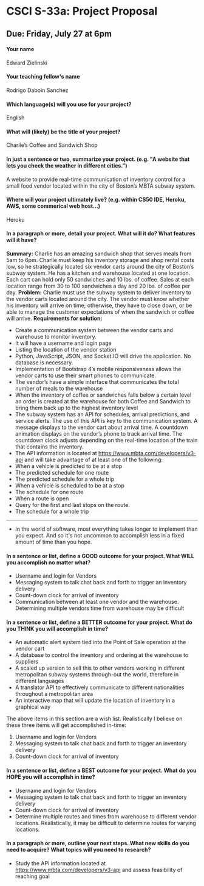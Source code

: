 # CSCI S-33a: Project Proposal
## Due: Friday, July 27 at 6pm

#### Your name

Edward Zielinski

#### Your teaching fellow's name

Rodrigo Daboin Sanchez

#### Which language(s) will you use for your project?

English

#### What will (likely) be the title of your project?

Charlie’s Coffee and Sandwich Shop

#### In just a sentence or two, summarize your project. (e.g. "A website that lets you check the weather in different cities.")

A website to provide real-time communication of inventory control for a small food vendor located within the city of Boston’s MBTA subway system.

#### Where will your project ultimately live? (e.g. within CS50 IDE, Heroku, AWS, some commerical web host...)

Heroku

#### In a paragraph or more, detail your project. What will it do? What features will it have?

**Summary:**
	Charlie has an amazing sandwich shop that serves meals from 5am to 6pm. Charlie must keep his inventory storage and shop rental costs low, so he strategically located six vendor carts around the city of Boston’s subway system.  He has a kitchen and warehouse located at one location.  Each cart can hold only 50 sandwiches and 10 lbs. of coffee.  Sales at each location range from 30 to 100 sandwiches a day and 20 lbs. of coffee per day.
**Problem:**
	Charlie must use the subway system to deliver inventory to the vendor carts located around the city.  The vendor must know whether his inventory will arrive on time; otherwise, they have to close down, or be able to manage the customer expectations of when the sandwich or coffee will arrive.
**Requirements for solution:**
* Create a communication system between the vendor carts and warehouse to monitor inventory.
* It will have a username and login page
* Listing the location of the vendor station
* Python, JavaScript, JSON, and Socket.IO will drive the application.  No database is necessary.
* Implementation of Bootstrap 4’s mobile responsiveness allows the vendor carts to use their smart phones to communicate.
* The vendor’s have a simple interface that communicates the total number of meals to the warehouse
* When the inventory of coffee or sandwiches falls below a certain level an order is created at the warehouse for both Coffee and Sandwich to bring them back up to the highest inventory level
* The subway system has an API for schedules, arrival predictions, and service alerts.  The use of this API is key to the communication system.  A message displays to the vendor cart about arrival time.  A countdown animation displays on the vendor’s phone to track arrival time.  The countdown clock adjusts depending on the real-time location of the train that contains the inventory.
* The API information is located at https://www.mbta.com/developers/v3-api and will take advantage of at least one of the following:
* When a vehicle is predicted to be at a stop
* The predicted schedule for one route
* The predicted schedule for a whole trip
* When a vehicle is scheduled to be at a stop
* The schedule for one route
* When a route is open
* Query for the first and last stops on the route.
* The schedule for a whole trip





<hr>

- In the world of software, most everything takes longer to implement than you expect. And so it's not uncommon to accomplish less in a fixed amount of time than you hope.

#### In a sentence or list, define a GOOD outcome for your project. What WILL you accomplish no matter what?

* Username and login for Vendors
* Messaging system to talk chat back and forth to trigger an inventory delivery
* Count-down clock for arrival of inventory
* Communication between at least one vendor and the warehouse.  Determining multiple vendors time from warehouse may be difficult

#### In a sentence or list, define a BETTER outcome for your project. What do you THINK you will accomplish in time?

* An automatic alert system tied into the Point of Sale operation at the vendor cart
* A database to control the inventory and ordering at the warehouse to suppliers
* A scaled up version to sell this to other vendors working in different metropolitan subway systems through-out the world, therefore in different languages
* A translator API to effectively communicate to different nationalities throughout a metropolitan area
* An interactive map that will update the location of inventory in a graphical way

The above items in this section are a wish list.  Realistically I believe on these three items will get accomplished in-time:
1.	Username and login for Vendors
2.	Messaging system to talk chat back and forth to trigger an inventory delivery
3.	Count-down clock for arrival of inventory


#### In a sentence or list, define a BEST outcome for your project. What do you HOPE you will accomplish in time?

* Username and login for Vendors
* Messaging system to talk chat back and forth to trigger an inventory delivery
* Count-down clock for arrival of inventory
* Determine multiple routes and times from warehouse to different vendor locations.  Realistically, it may be difficult to determine routes for varying locations.


#### In a paragraph or more, outline your next steps. What new skills do you need to acquire? What topics will you need to research?

* Study the API information located at https://www.mbta.com/developers/v3-api and assess feasibility of reaching goal
